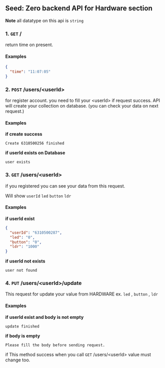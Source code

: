 ## Seed:  Zero backend API for Hardware section
**Note** all datatype on this api is `string`

### 1. `GET` /
return time on present.

#### Examples
```json
{
  "time": "11:07:05"
}
```

### 2. `POST` /users/\<userId\>
for register account. you need to fill your \<userId\> 
if request success. API will create your collection on database. (you can check your data on next request.)

#### Examples

**if create success**
```
Create 6310500256 finished
```
**if userId exists on Database**
``` 
user exists
```

### 3. `GET` /users/\<userId\>
if you registered you can see your data from this request.

Will show `userId` `led` `button` `ldr`

#### Examples

**if userId exist**
```json
{
  "userId": "6310500287",
  "led": "0",
  "button": "0",
  "ldr": "1000"
}
```
**if userId not exists**
``` 
user not found
```

### 4. `PUT` /users/\<userId\>/update
This request for update your value from HARDWARE ex. `led` , `button` , `ldr`

#### Examples

**if userId exist and body is not empty**
```
update finished
```
**if body is empty**
``` 
Please fill the body before sending request.
```

if This method success when you call `GET` /users/\<userId\> value must change too.
